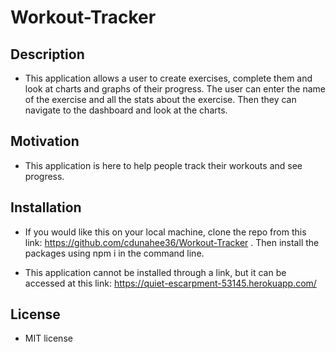 # Workout-Tracker

## Description

* This application allows a user to create exercises, complete them 
and look at charts and graphs of their progress. The user can enter the name of the exercise and all the stats about the exercise. Then they can navigate
to the dashboard and look at the charts.

## Motivation

* This application is here to help people track their workouts and see progress.

## Installation
* If you would like this on your local machine, clone the repo from this link: https://github.com/cdunahee36/Workout-Tracker . Then install the packages using npm i in the command line.

* This application cannot be installed through a link, but it can be accessed at this link: https://quiet-escarpment-53145.herokuapp.com/

## License

* MIT license